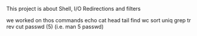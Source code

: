 This project is about Shell, I/O Redirections and filters

we worked on thos commands
echo
cat
head
tail
find
wc
sort
uniq
grep
tr
rev
cut
passwd (5) (i.e. man 5 passwd)

